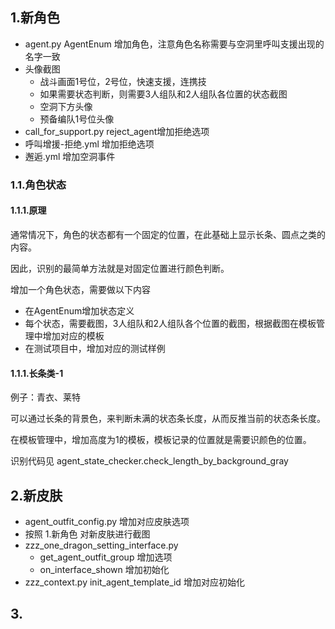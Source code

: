 ## 1.新角色

- agent.py AgentEnum 增加角色，注意角色名称需要与空洞里呼叫支援出现的名字一致
- 头像截图
    - 战斗画面1号位，2号位，快速支援，连携技
    - 如果需要状态判断，则需要3人组队和2人组队各位置的状态截图
    - 空洞下方头像
    - 预备编队1号位头像
- call_for_support.py reject_agent增加拒绝选项
- 呼叫增援-拒绝.yml 增加拒绝选项
- 邂逅.yml 增加空洞事件

### 1.1.角色状态

#### 1.1.1.原理

通常情况下，角色的状态都有一个固定的位置，在此基础上显示长条、圆点之类的内容。

因此，识别的最简单方法就是对固定位置进行颜色判断。

增加一个角色状态，需要做以下内容

- 在AgentEnum增加状态定义
- 每个状态，需要截图，3人组队和2人组队各个位置的截图，根据截图在模板管理中增加对应的模板
- 在测试项目中，增加对应的测试样例

#### 1.1.1.长条类-1

例子：青衣、莱特

可以通过长条的背景色，来判断未满的状态条长度，从而反推当前的状态条长度。

在模板管理中，增加高度为1的模板，模板记录的位置就是需要识颜色的位置。

识别代码见 agent_state_checker.check_length_by_background_gray


## 2.新皮肤

- agent_outfit_config.py 增加对应皮肤选项
- 按照 1.新角色 对新皮肤进行截图
- zzz_one_dragon_setting_interface.py 
  - get_agent_outfit_group 增加选项
  - on_interface_shown 增加初始化
- zzz_context.py init_agent_template_id 增加对应初始化

## 3.